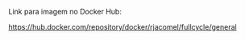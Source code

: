 Link para imagem no Docker Hub: 

https://hub.docker.com/repository/docker/rjacomel/fullcycle/general
